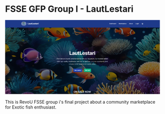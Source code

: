# FSSE GFP Group I - LautLestari

![Landing Page](landing-page.png)

This is RevoU FSSE group i's final project about a community marketplace for Exotic fish enthusiast.
